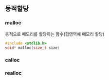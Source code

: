 


## 동적할당
### malloc
동적으로 메모리를 할당하는 함수(힙영역에 메모리 할당)
```c
#include <stdlib.h>
void* malloc(size_t size)
```


### calloc

### realloc
<!--stackedit_data:
eyJoaXN0b3J5IjpbMTA0MzQ4NjkzOF19
-->